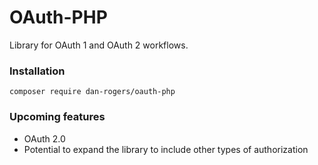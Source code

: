 # OAuth-PHP
Library for OAuth 1 and OAuth 2 workflows.

### Installation
```
composer require dan-rogers/oauth-php
```

### Upcoming features
- OAuth 2.0
- Potential to expand the library to include other types of authorization
